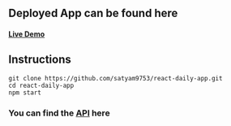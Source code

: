 ## Deployed App can be found here
#### [Live Demo](https://suspicious-pare-a2f7d8.netlify.app)  
  
## Instructions
`git clone https://github.com/satyam9753/react-daily-app.git`   
`cd react-daily-app`   
`npm start`


### You can find the [API](https://api.adviceslip.com/advice) here
